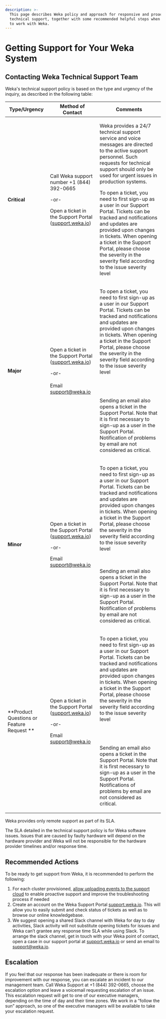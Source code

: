 ```yaml
---
description: >-
  This page describes Weka policy and approach for responsive and proactive
  technical support, together with some recommended helpful steps when starting
  to work with Weka.
---
```


# Getting Support for Your Weka System

## Contacting Weka Technical Support Team

Weka's technical support policy is based on the type and urgency of the inquiry, as described in the following table:

| **Type/Urgency**                          | **Method of Contact**                                                                                                                                                                       | **Comments**                                                                                                                                                                                                                                                                                                                                                                                                                                                                                                                                                   |
| ----------------------------------------- | ------------------------------------------------------------------------------------------------------------------------------------------------------------------------------------------- | -------------------------------------------------------------------------------------------------------------------------------------------------------------------------------------------------------------------------------------------------------------------------------------------------------------------------------------------------------------------------------------------------------------------------------------------------------------------------------------------------------------------------------------------------------------- |
| **Critical**                              | <p>Call Weka support number +1 (844) 392-0665</p><p></p><p>-or-</p><p></p><p>Open a ticket in the Support Portal (<a href="http://support.weka.io">support.weka.io</a>)</p><p></p>          | <p>Weka provides a 24/7 technical support service and voice messages are directed to the active support personnel. Such requests for technical support should only be used for urgent issues in production systems.</p><p></p><p></p><p></p><p>To open a ticket, you need to first sign-up as a user in our Support Portal. Tickets can be tracked and notifications and updates are provided upon changes in tickets. When opening a ticket in the Support Portal, please choose the severity in the severity field according to the issue severity level</p> |
| **Major**                                 | <p>Open a ticket in the Support Portal (<a href="http://support.weka.io">support.weka.io</a>)</p><p></p><p>-or-<br><br>Email <a href="mailto:support@weka.io">support@weka.io</a></p>       | <p>To open a ticket, you need to first sign-up as a user in our Support Portal. Tickets can be tracked and notifications and updates are provided upon changes in tickets. When opening a ticket in the Support Portal, please choose the severity in the severity field according to the issue severity level</p><p><br><br></p><p>Sending an email also opens a ticket in the Support Portal. Note that it is first necessary to sign-up as a user in the Support Portal. Notification of problems by email are not considered as critical.</p>              |
| **Minor**                                 | <p>Open a ticket in the Support Portal (<a href="http://support.weka.io">support.weka.io</a>)</p><p></p><p>-or-</p><p></p><p>Email <a href="mailto:support@weka.io">support@weka.io</a></p> | <p>To open a ticket, you need to first sign-up as a user in our Support Portal. Tickets can be tracked and notifications and updates are provided upon changes in tickets. When opening a ticket in the Support Portal, please choose the severity in the severity field according to the issue severity level</p><p></p><p><br></p><p>Sending an email also opens a ticket in the Support Portal. Note that it is first necessary to sign-up as a user in the Support Portal. Notification of problems by email are not considered as critical.</p>           |
| **Product Questions or Feature Request ** | <p>Open a ticket in the Support Portal (<a href="http://support.weka.io">support.weka.io</a>)</p><p></p><p>-or-</p><p></p><p>Email <a href="mailto:support@weka.io">support@weka.io</a></p> | <p>To open a ticket, you need to first sign-up as a user in our Support Portal. Tickets can be tracked and notifications and updates are provided upon changes in tickets. When opening a ticket in the Support Portal, please choose the severity in the severity field according to the issue severity level</p><p><br><br></p><p>Sending an email also opens a ticket in the Support Portal. Note that it is first necessary to sign-up as a user in the Support Portal. Notifications of problems by email are not considered as critical.</p>             |

Weka provides only remote support as part of its SLA.&#x20;

The SLA detailed in the technical support policy is for Weka software issues. Issues that are caused by faulty hardware will depend on the hardware provider and Weka will not be responsible for the hardware provider timelines and/or response time.&#x20;

## Recommended Actions

To be ready to get support from Weka, it is recommended to perform the following:

1. For each cluster provisioned, [allow uploading events to the support cloud](the-wekaio-support-cloud.md) to enable proactive support and improve the troubleshooting process if needed
2. Create an account on the Weka Support Portal [support.weka.io](http://support.weka.io).  This will allow you to easily submit and check status of tickets as well as to browse our online knowledgebase.
3. We suggest opening a shared Slack channel with Weka for day to day activities, Slack activity will not substitute opening tickets for issues and Weka can’t grantee any response time SLA while using Slack. To arrange the slack channel, get in touch with your Weka point of contact, open a case in our support portal at [support.weka.io](http://support.weka.io) or send an email to [support@weka.io](mailto:support@weka.io).

## Escalation

If you feel that our response has been inadequate or there is room for improvement with our response, you can escalate an incident to our management team. Call Weka Support at +1 (844) 392-0665, choose the escalation option and leave a voicemail requesting escalation of an issue. This escalation request will get to one of our executive managers, depending on the time of day and their time zones. We work in a “follow the sun” approach, so one of the executive managers will be available to take your escalation request.

